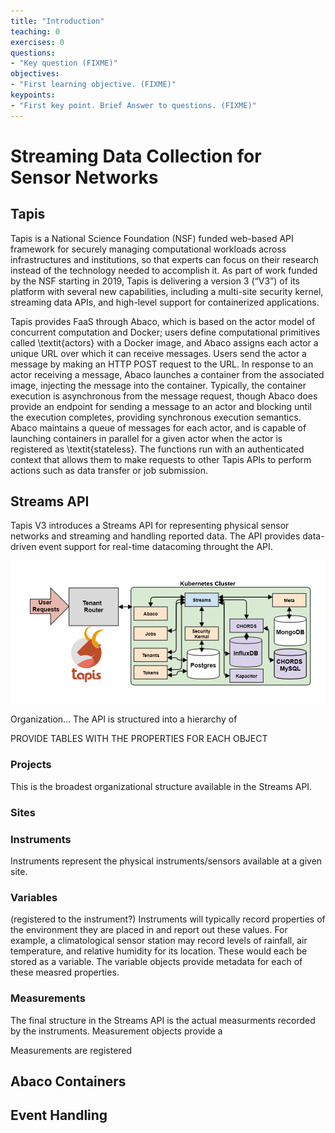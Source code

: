 ```yaml
---
title: "Introduction"
teaching: 0
exercises: 0
questions:
- "Key question (FIXME)"
objectives:
- "First learning objective. (FIXME)"
keypoints:
- "First key point. Brief Answer to questions. (FIXME)"
---
```


# Streaming Data Collection for Sensor Networks



## Tapis

Tapis is a National Science Foundation (NSF) funded web-based API framework for securely managing computational workloads across infrastructures and institutions, so that experts can focus on their research instead of the technology needed to accomplish it. As part of work funded by the NSF starting in 2019, Tapis is delivering a version 3 (“V3”) of its platform with several new capabilities, including a multi-site security kernel, streaming data APIs, and high-level support for containerized applications.

Tapis provides FaaS through Abaco, which is based on the actor model of concurrent computation and Docker; users define computational primitives called \textit{actors} with a Docker image, and Abaco assigns each actor a unique URL over which it can receive messages. Users send the actor a message by making an HTTP POST request to the URL. In response to an actor receiving a message, Abaco launches a container from the associated image, injecting the message into the container. Typically, the container execution is asynchronous from the message request, though Abaco does provide an endpoint for sending a message to an actor and blocking until the execution completes, providing synchronous execution semantics. Abaco maintains a queue of messages for each actor, and is capable of launching containers in parallel for a given actor when the actor is registered as \textit{stateless}. The functions run with an authenticated context that allows them to make requests to other Tapis APIs to perform actions such as data transfer or job submission.

## Streams API

Tapis V3 introduces a Streams API for representing physical sensor networks and streaming and handling reported data. The API provides data-driven event support for real-time datacoming throught the API.

![Tapis Streams API flowchart](/fig/tapis-v3-streams-api.png)

Organization...
The API is structured into a hierarchy of 

PROVIDE TABLES WITH THE PROPERTIES FOR EACH OBJECT

### Projects

This is the broadest organizational structure available in the Streams API. 

### Sites

### Instruments

Instruments represent the physical instruments/sensors available at a given site.

### Variables

(registered to the instrument?)
Instruments will typically record properties of the environment they are placed in and report out these values. For example, a climatological sensor station may record levels of rainfall, air temperature, and relative humidity for its location. These would each be stored as a variable. The variable objects provide metadata for each of these measred properties.

### Measurements

The final structure in the Streams API is the actual measurments recorded by the instruments. Measurement objects provide a 

Measurements are registered 



## Abaco Containers

## Event Handling
